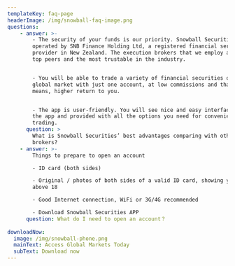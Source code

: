 ```yaml
---
templateKey: faq-page
headerImage: /img/snowball-faq-image.png
questions:
    - answer: >-
        - The security of your funds is our priority. Snowball Securities is
        operated by SNB Finance Holding Ltd, a registered financial service
        provider in New Zealand. The execution brokers that we employ are the
        top peers and the most trustable in the industry. 


        - You will be able to trade a variety of financial securities on multi
        global market with just one account, at low commissions and that
        means, higher return to you.


        - The app is user-friendly. You will see nice and easy interfaces in
        the app and provided with all the options you need for convenient
        trading.
      question: >
        What is Snowball Securities’ best advantages comparing with other
        brokers?
    - answer: >-
        Things to prepare to open an account

        - ID card (both sides)

        - Original / photos of both sides of a valid ID card, showing you are
        above 18

        - Good Internet connection, WiFi or 3G/4G recommended

        - Download Snowball Securities APP
      question: What do I need to open an account？
  
downloadNow:
  image: /img/snowball-phone.png
  mainText: Access Global Markets Today
  subText: Download now
---
```


